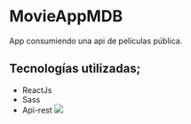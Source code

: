 # MovieAppMDB
App consumiendo una api de peliculas pública.

## Tecnologías utilizadas;
- ReactJs
- Sass
- Api-rest
![](Captura.png)